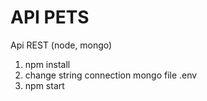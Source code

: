 # API PETS

Api REST (node, mongo)

1. npm install
2. change string connection mongo file .env
3. npm start